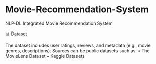 # Movie-Recommendation-System
NLP-DL Integrated Movie Recommendation System

📊 Dataset

The dataset includes user ratings, reviews, and metadata (e.g., movie genres, descriptions). Sources can be public datasets such as:
	•	The MovieLens Dataset
	•	Kaggle Datasets
